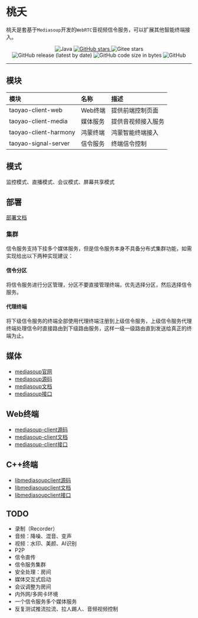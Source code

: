 # 桃夭

桃夭是套基于`Mediasoup`开发的`WebRTC`音视频信令服务，可以扩展其他智能终端接入。

<p align="center">
    <img alt="Java" src="https://img.shields.io/badge/dynamic/xml?style=flat-square&label=Java&color=blueviolet&url=https://raw.githubusercontent.com/acgist/taoyao/master/taoyao-signal-server/pom.xml&query=//*[local-name()=%27java.version%27]&cacheSeconds=3600" />
    <a target="_blank" href="https://starchart.cc/acgist/taoyao">
        <img alt="GitHub stars" src="https://img.shields.io/github/stars/acgist/taoyao?style=flat-square&label=Github%20stars&color=crimson" />
    </a>
    <img alt="Gitee stars" src="https://img.shields.io/badge/dynamic/json?style=flat-square&label=Gitee%20stars&color=crimson&url=https://gitee.com/api/v5/repos/acgist/taoyao&query=$.stargazers_count&cacheSeconds=3600" />
    <br />
    <img alt="GitHub release (latest by date)" src="https://img.shields.io/github/v/release/acgist/taoyao?style=flat-square&color=orange" />
    <img alt="GitHub code size in bytes" src="https://img.shields.io/github/languages/code-size/acgist/taoyao?style=flat-square&color=blue" />
    <img alt="GitHub" src="https://img.shields.io/github/license/acgist/taoyao?style=flat-square&color=blue" />
</p>

----

## 模块

|模块|名称|描述|
|:--|:--|:--|
|taoyao-client-web|Web终端|提供前端控制页面|
|taoyao-client-media|媒体服务|提供音视频接入服务|
|taoyao-client-harmony|鸿蒙终端|鸿蒙智能终端接入|
|taoyao-signal-server|信令服务|终端信令控制|

## 模式

监控模式、直播模式、会议模式、屏幕共享模式

## 部署

[部署文档](./docs/Deploy.md)

### 集群

信令服务支持下挂多个媒体服务，但是信令服务本身不具备分布式集群功能，如需实现给出以下两种实现建议：

#### 信令分区

将信令服务进行分区管理，分区不要直接管理终端，优先选择分区，然后选择信令服务。

#### 代理终端

将下级信令服务的终端全部使用代理终端注册到上级信令服务，上级信令服务代理终端处理信令时直接路由到下级路由服务，这样一级一级路由直到发送给真正的终端为止。

## 媒体

* [mediasoup官网](https://mediasoup.org/)
* [mediasoup源码](https://github.com/versatica/mediasoup)
* [mediasoup文档](https://mediasoup.org/documentation/v3/mediasoup)
* [mediasoup接口](https://mediasoup.org/documentation/v3/mediasoup/api)

## Web终端

* [mediasoup-client源码](https://github.com/versatica/mediasoup-client)
* [mediasoup-client文档](https://mediasoup.org/documentation/v3/mediasoup-client)
* [mediasoup-client接口](https://mediasoup.org/documentation/v3/mediasoup-client/api)

## C++终端

* [libmediasoupclient源码](https://github.com/versatica/libmediasoupclient)
* [libmediasoupclient文档](https://mediasoup.org/documentation/v3/libmediasoupclient)
* [libmediasoupclient接口](https://mediasoup.org/documentation/v3/libmediasoupclient/api)

## TODO

* 录制（Recorder）
* 音频：降噪、混音、变声
* 视频：水印、美颜、AI识别
* P2P
* 信令直传
* 信令服务集群
* 安全处理：房间
* 媒体交互式启动
* 会议调整为房间
* 内外网/多网卡环境
* 一个信令服务多个媒体服务
* 反复测试推流拉流、拉人踢人、音频视频控制

